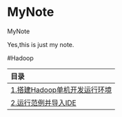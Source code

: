 # MyNote
MyNote

Yes,this is just my note.

 #Hadoop

| 目录 |
|:--------|
|<a href="https://github.com/GinRyan/MyNote/blob/master/Hadoop/1.Set%20up%20Hadoop%20runtime%20environment.md">1.搭建Hadoop单机开发运行环境</a> |
|<a href="https://github.com/GinRyan/MyNote/blob/master/Hadoop/2.%20Running%20a%20simple%20YARN%20application.md">2.运行范例并导入IDE</a>|

